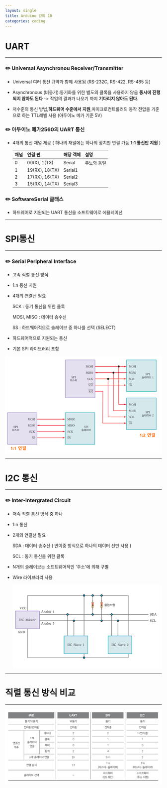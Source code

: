 ```yaml
---
layout: single
title: Arduino 강의 10
categories: coding
---
```


# UART

---





### :pencil2: Universal Asynchronou Receiver/Transmitter

- Universal 여러 통신 규약과 함께 사용됨 (RS-232C, RS-422, RS-485 등)              

- Asynchronous (비동기):동기화를 위한 별도의 클록을 사용하지 않음                              **동시에 진행되지 않아도 된다** -> 작업의 결과가 나오기 까지 **기다리지 않아도 된다**. 

- 저수준의 통신 방법,**하드웨어 수준에서 지원**,마이크로컨트롤러의 동작 전압을 기준으로 하는 TTL레벨 사용 (아두이노 메가 기준 5V)

### :pencil2: 아두이노 메가2560의 UART 통신

- 4개의 통신 채널 제공 ( 하나의 채널에는 하나의 장치만 연결 가능 **1:1 통신만 지원** )
  
  | 채널  | 연결 핀           | 해당 객체   | 설명     |
  | --- | -------------- | ------- | ------ |
  | 0   | 0(RX), 1(TX)   | Serial  | 우노와 동일 |
  | 1   | 19(RX), 18(TX) | Serial1 |        |
  | 2   | 17(RX), 16(TX) | Serial2 |        |
  | 3   | 15(RX), 14(TX) | Serial3 |        |

### :pencil2: SoftwareSerial 클래스

- 하드웨어로 지원되는 UART 통신을 소프트웨어로 에뮬레이션







---



# SPI통신

---



### :pencil2: Serial Peripheral Interface

- 고속 직렬 통신 방식

- 1:n 통신 지원

- 4개의 연결선 필요
  
  SCK : 동기 통신을 위한 클록
  
  MOSI, MISO : 데이터 송수신
  
  SS : 하드웨어적으로 슬레이브 중 하나를 선택 (SELECT)

- 하드웨어적으로 지원되는 통신

- 기본 SPI 라이브러리 포함 

![](../images/2022-11-21-Arduino-10-Serial/2022-11-21-15-50-50-image.png)



---



# I2C 통신

---



### :pencil2: Inter-Intergrated Circuit

- 저속 직렬 통신 방식 중 하나

- 1:n 통신

- 2개의 연결선 필요
  
  SDA : 데이터 송수신 ( 반이중 방식으로 하나의 데이터 선만 사용 )
  
  SCL : 동기 통신을 위한 클록

- N개의 슬레이브는 소프트웨어적인 '주소'에 의해 구별

- Wire 라이브러리 사용
  
  ![](../images/2022-11-21-Arduino-10-Serial/2022-11-21-16-07-23-image.png)



---



# 직렬 통신 방식 비교

---

![](../images/2022-11-21-Arduino-10-Serial/2022-11-21-16-03-38-image.png)




